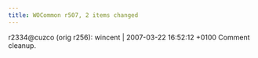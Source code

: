 ```yaml
---
title: WOCommon r507, 2 items changed
---
```


r2334@cuzco (orig r256): wincent | 2007-03-22 16:52:12 +0100 Comment cleanup.
